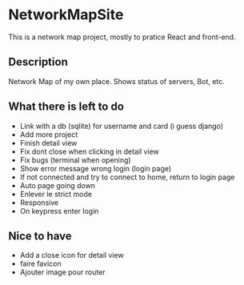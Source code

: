 # NetworkMapSite
This is a network map project, mostly to pratice React and front-end.

## Description
Network Map of my own place. Shows status of servers, Bot, etc.


## What there is left to do
- Link with a db (sqlite) for username and card (i guess django)
- Add more project
- Finish detail view
- Fix dont close when clicking in detail view
- Fix bugs (terminal when opening)
- Show error message wrong login (login page)
- If not connected and try to connect to home, return to login page
- Auto page going down
- Enlever le strict mode
- Responsive
- On keypress enter login

## Nice to have
- Add a close icon for detail view
- faire favicon
- Ajouter image pour router